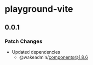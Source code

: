 # playground-vite

## 0.0.1

### Patch Changes

- Updated dependencies
  - @wakeadmin/components@1.8.6
